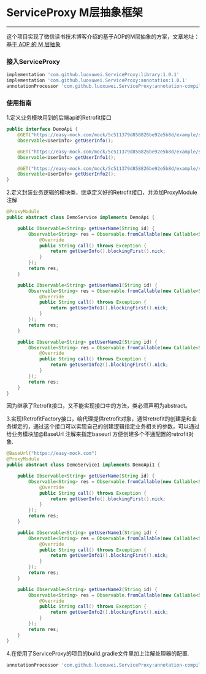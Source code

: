 # ServiceProxy M层抽象框架
---
这个项目实现了微信读书技术博客介绍的基于AOP的M层抽象的方案，文章地址：[基于 AOP 的 M 层抽象](https://medium.com/weread/%E5%9F%BA%E4%BA%8E-aop-%E7%9A%84-m-%E5%B1%82%E6%8A%BD%E8%B1%A1-fd4fd144c0d4)

### 接入ServiceProxy
```groovy
implementation 'com.github.luoxuwei.ServiceProxy:library:1.0.1'
implementation 'com.github.luoxuwei.ServiceProxy:annotation:1.0.1'
annotationProcessor 'com.github.luoxuwei.ServiceProxy:annotation-compiler:1.0.1'
```
### 使用指南

1.定义业务模块用到的后端api的Retrofit接口

```java
public interface DemoApi {
    @GET("https://easy-mock.com/mock/5c511379d858826be92e5b8d/example/service_test")
    Observable<UserInfo> getUserInfo();

    @GET("https://easy-mock.com/mock/5c511379d858826be92e5b8d/example/service_test1")
    Observable<UserInfo> getUserInfo1();

    @GET("https://easy-mock.com/mock/5c511379d858826be92e5b8d/example/service_test2")
    Observable<UserInfo> getUserInfo2();
}
```
2.定义封装业务逻辑的模块类，继承定义好的Retrofit接口，并添加ProxyModule注解

```java
@ProxyModule
public abstract class DemoService implements DemoApi {

    public Observable<String> getUserName(String id) {
        Observable<String> res = Observable.fromCallable(new Callable<String>() {
            @Override
            public String call() throws Exception {
                return getUserInfo().blockingFirst().nick;
            }
        });
        return res;
    }

    public Observable<String> getUserName1(String id) {
        Observable<String> res = Observable.fromCallable(new Callable<String>() {
            @Override
            public String call() throws Exception {
                return getUserInfo1().blockingFirst().nick;
            }
        });
        return res;
    }

    public Observable<String> getUserName2(String id) {
        Observable<String> res = Observable.fromCallable(new Callable<String>() {
            @Override
            public String call() throws Exception {
                return getUserInfo2().blockingFirst().nick;
            }
        });
        return res;
    }
}
```
因为继承了Retrofit接口，又不能实现接口中的方法，类必须声明为abstract。

3.实现IRetrofitFactory接口，给代理提供retrofit对象，通常retrofit的创建是和业务绑定的，通过这个接口可以实现自己的创建逻辑指定业务相关的参数，可以通过给业务模块加@BaseUrl 注解来指定baseurl 方便创建多个不通配置的retrofit对象.

```java
@BaseUrl("https://easy-mock.com")
@ProxyModule
public abstract class DemoService1 implements DemoApi1 {

    public Observable<String> getUserName(String id) {
        Observable<String> res = Observable.fromCallable(new Callable<String>() {
            @Override
            public String call() throws Exception {
                return getUserInfo().blockingFirst().nick;
            }
        });
        return res;
    }

    public Observable<String> getUserName1(String id) {
        Observable<String> res = Observable.fromCallable(new Callable<String>() {
            @Override
            public String call() throws Exception {
                return getUserInfo1().blockingFirst().nick;
            }
        });
        return res;
    }

    public Observable<String> getUserName2(String id) {
        Observable<String> res = Observable.fromCallable(new Callable<String>() {
            @Override
            public String call() throws Exception {
                return getUserInfo2().blockingFirst().nick;
            }
        });
        return res;
    }
}
```

4.在使用了ServiceProxy的项目的build.gradle文件里加上注解处理器的配置.

```groovy
annotationProcessor 'com.github.luoxuwei.ServiceProxy:annotation-compiler:1.0.1'
```